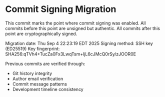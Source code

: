 # Commit Signing Migration

This commit marks the point where commit signing was enabled.
All commits before this point are unsigned but authentic.
All commits after this point are cryptographically signed.

Migration date: Thu Sep  4 22:23:19 EDT 2025
Signing method: SSH key (ED25519)
Key fingerprint: SHA256:qTVh4+TucZa0Fx3LwqTsm+ljL6cJMcQ0rSy/zJOOR0E

Previous commits are verified through:
- Git history integrity
- Author email verification
- Commit message patterns
- Development timeline consistency
